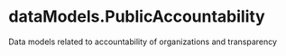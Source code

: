 # dataModels.PublicAccountability
Data models related to accountability of organizations and transparency
